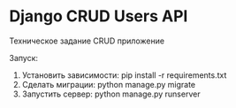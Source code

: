# Django CRUD Users API

Техническое задание
CRUD приложение

Запуск:

1. Установить зависимости:
pip install -r requirements.txt
2. Сделать миграции:
python manage.py migrate
3. Запустить сервер:
python manage.py runserver
